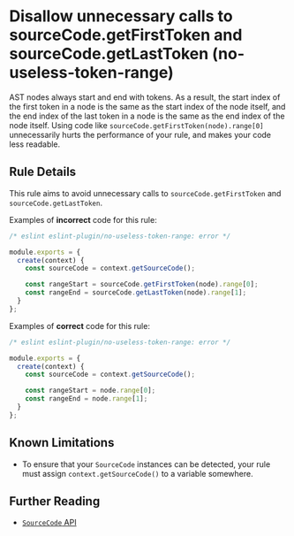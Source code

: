 # Disallow unnecessary calls to sourceCode.getFirstToken and sourceCode.getLastToken (no-useless-token-range)

AST nodes always start and end with tokens. As a result, the start index of the first token in a node is the same as the start index of the node itself, and the end index of the last token in a node is the same as the end index of the node itself. Using code like `sourceCode.getFirstToken(node).range[0]` unnecessarily hurts the performance of your rule, and makes your code less readable.

## Rule Details

This rule aims to avoid unnecessary calls to `sourceCode.getFirstToken` and `sourceCode.getLastToken`.

Examples of **incorrect** code for this rule:

```js
/* eslint eslint-plugin/no-useless-token-range: error */

module.exports = {
  create(context) {
    const sourceCode = context.getSourceCode();

    const rangeStart = sourceCode.getFirstToken(node).range[0];
    const rangeEnd = sourceCode.getLastToken(node).range[1];
  }
};
```

Examples of **correct** code for this rule:

```js
/* eslint eslint-plugin/no-useless-token-range: error */

module.exports = {
  create(context) {
    const sourceCode = context.getSourceCode();

    const rangeStart = node.range[0];
    const rangeEnd = node.range[1];
  }
};
```

## Known Limitations

* To ensure that your `SourceCode` instances can be detected, your rule must assign `context.getSourceCode()` to a variable somewhere.

## Further Reading

* [`SourceCode` API](https://eslint.org/docs/developer-guide/working-with-rules#contextgetsourcecode)
